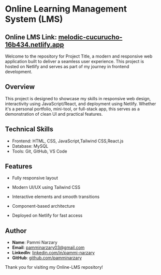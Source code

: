 # Online Learning Management System (LMS)
## **Online LMS Link**: [melodic-cucurucho-16b434.netlify.app](https://melodic-cucurucho-16b434.netlify.app/)

Welcome to the repository for Project Title, a modern and responsive web application built to deliver a seamless user experience. This project is hosted on Netlify and serves as part of my journey in frontend development.

## Overview

This project is designed to showcase my skills in responsive web design, interactivity using JavaScript/React, and deployment using Netlify. Whether it's a personal portfolio, mini-tool, or full-stack app, this serves as a demonstration of clean UI and practical features.

## Technical Skills
  - Frontend: HTML, CSS, JavaScript,Tailwind CSS,React.js
  - Database: MySQL
  - Tools: Git, GitHub, VS Code

## Features
- Fully responsive layout

- Modern UI/UX using Tailwind CSS

- Interactive elements and smooth transitions

- Component-based architecture

- Deployed on Netlify for fast access

## Author

- **Name**: Pammi Narzary
- **Email**: [pamminarzary03@gmail.com](mailto:pamminarzary03@gmail.com)
- **LinkedIn**: [linkedin.com/in/pammi-narzary](https://www.linkedin.com/in/pammi-narzary)
- **GitHub**: [github.com/pamminarzary](https://github.com/pamminarzary)

Thank you for visiting my Online-LMS repository! 


